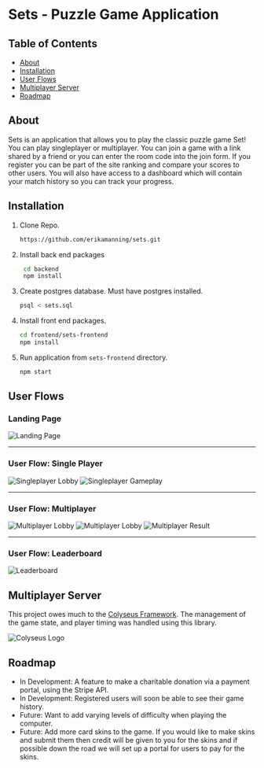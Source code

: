 # Sets - Puzzle Game Application

## Table of Contents

* [About](https://github.com/erikamanning/sets#about)
* [Installation](https://github.com/erikamanning/sets#installation)
* [User Flows](https://github.com/erikamanning/sets#user-flows)
* [Multiplayer Server](https://github.com/erikamanning/sets#api)
* [Roadmap](https://github.com/erikamanning/sets#roadmap)


## About

Sets is an application that allows you to play the classic puzzle game Set! You can play singleplayer or multiplayer. You can join a game with a link shared by a friend or you can enter the room code into the join form. If you register you can be part of the site ranking and compare your scores to other users. You will also have access to a dashboard which will contain your match history so you can track your progress.


## Installation
1. Clone Repo.
    ```sh
    https://github.com/erikamanning/sets.git
    ```
2. Install back end packages    
   ```sh
    cd backend
    npm install
    ```
3. Create postgres database. Must have postgres installed.
    ```sh
    psql < sets.sql
    ```

4. Install front end packages.
    ```sh
    cd frontend/sets-frontend
    npm install
    ```

5. Run application from `sets-frontend` directory.
    ```sh
    npm start
    ```


## User Flows

### Landing Page
![Landing Page](/readme_images/landing_page.png)

---

### User Flow: Single Player
![Singleplayer Lobby](/readme_images/singleplayer_lobby.png)
![Singleplayer Gameplay](/readme_images/singleplayer_gameplay.png)

---

### User Flow: Multiplayer 
![Multiplayer Lobby](/readme_images/multiplayer_lobby.png)
![Multiplayer Lobby](/readme_images/multiplayer_gameplay.png)
![Multiplayer Result](/readme_images/multiplayer_result.png)

---

### User Flow: Leaderboard
![Leaderboard](/readme_images/leaderboard.png)


## Multiplayer Server
This project owes much to the [Colyseus Framework](https://colyseus.io). The management of the game state, and player timing was handled using this library.

![Colyseus Logo](readme_images/colyseus_logo.webp)


## Roadmap
* In Development: A feature to make a charitable donation via a payment portal, using the Stripe API. 
* In Development: Registered users will soon be able to see their game history.
* Future: Want to add varying levels of difficulty when playing the computer.
* Future: Add more card skins to the game. If you would like to make skins and submit them then credit will be given to you for the skins and if possible down the road we will set up a portal for users to pay for the skins.